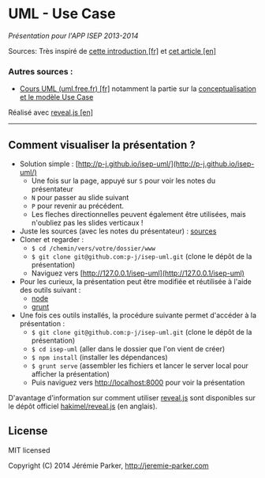 # UML - Use Case
*Présentation pour l'APP ISEP 2013-2014*

Sources:
Très inspiré de [cette introduction [fr]](http://www.uml-sysml.org/diagrammes-uml-et-sysml/diagramme-uml/use-case-diagramme) et [cet article [en]](http://www.visual-paradigm.com/product/vpuml/tutorials/extendusecasediagrambystereotype.jsp)

### Autres sources :
- [Cours UML (uml.free.fr) [fr]](http://uml.free.fr/) notamment la partie sur la [conceptualisation et le modèle Use Case](http://uml.free.fr/cours/p10.html#concept)

Réalisé avec [reveal.js [en]](https://github.com/hakimel/reveal.js)

---

## Comment visualiser la présentation ?
+ Solution simple : [http://p-j.github.io/isep-uml/](http://p-j.github.io/isep-uml/)
  + Une fois sur la page, appuyé sur `S` pour voir les notes du présentateur 
   + `N` pour passer au slide suivant 
   + `P` pour revenir au précédent. 
   + Les fleches directionnelles peuvent également être utilisées, mais n'oubliez pas les slides verticaux !
+ Juste les sources (avec les notes du présentateur) : [sources](https://github.com/p-j/isep-uml/blob/master/data/slides.md)
+ Cloner et regarder : 
  + `$ cd /chemin/vers/votre/dossier/www`
  + `$ git clone git@github.com:p-j/isep-uml.git` (clone le dépôt de la présentation)
  + Naviguez vers [http://127.0.0.1/isep-uml](http://127.0.0.1/isep-uml)
+ Pour les curieux, la présentation peut être modifiée et réutilisée à l'aide des outils suivant :
  + [node](http://nodejs.org/)
  + [grunt](http://gruntjs.com/getting-started#installing-the-cli)
+ Une fois ces outils installés, la procédure suivante permet d'accéder à la présentation :
  + `$ git clone git@github.com:p-j/isep-uml.git` (clone le dépôt de la présentation)
  + `$ cd isep-uml` (aller dans le dossier que l'on vient de créer)
  + `$ npm install` (installer les dépendances)
  + `$ grunt serve` (assembler les fichiers et lancer le server local pour afficher la présentation)
  + Puis naviguez vers [http://localhost:8000](http://localhost:8000) pour voir la présentation

D'avantage d'information sur comment utiliser [reveal.js](https://github.com/hakimel/reveal.js) sont disponibles sur le dépôt officiel [hakimel/reveal.js](https://github.com/hakimel/reveal.js) (en anglais).
 
## License
MIT licensed

Copyright (C) 2014 Jérémie Parker, http://jeremie-parker.com
